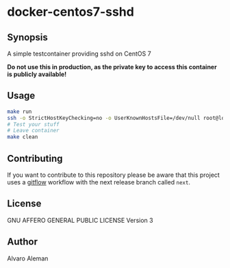 # docker-centos7-sshd

## Synopsis

A simple testcontainer providing sshd on CentOS 7

**Do __not__ use this in production, as the private key to access this container is publicly available!**

## Usage

```bash
make run
ssh -o StrictHostKeyChecking=no -o UserKnownHostsFile=/dev/null root@localhost -p 4444 -i alvaroaleman_insecure_private_key
# Test your stuff
# Leave container
make clean
```

## Contributing

If you want to contribute to this repository please be aware that this
project uses a [gitflow](http://nvie.com/posts/a-successful-git-branching-model/)
workflow with the next release branch called ``next``.

## License

GNU AFFERO GENERAL PUBLIC LICENSE Version 3

## Author

Alvaro Aleman
